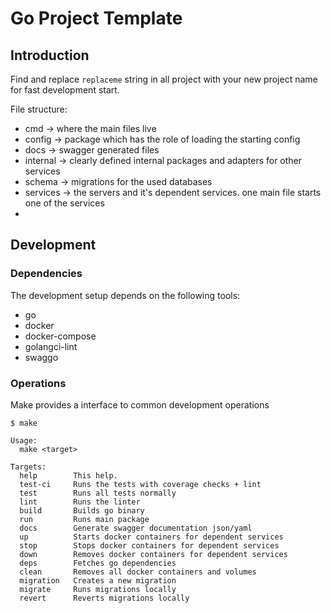 # Go Project Template

## Introduction
Find and replace `replaceme` string in all project with your new project name for fast development start.

File structure: 

- cmd -> where the main files live
- config -> package which has the role of loading the starting config
- docs -> swagger generated files
- internal -> clearly defined internal packages and adapters for other services
- schema -> migrations for the used databases
- services -> the servers and it's dependent services. one main file starts one of the services
- 

## Development

### Dependencies

The development setup depends on the following tools:

- go
- docker
- docker-compose
- golangci-lint
- swaggo



### Operations

Make provides a interface to common development operations

```
$ make

Usage:
  make <target>

Targets:
  help        This help.
  test-ci     Runs the tests with coverage checks + lint
  test        Runs all tests normally
  lint        Runs the linter
  build       Builds go binary
  run         Runs main package
  docs        Generate swagger documentation json/yaml
  up          Starts docker containers for dependent services
  stop        Stops docker containers for dependent services
  down        Removes docker containers for dependent services
  deps        Fetches go dependencies
  clean       Removes all docker containers and volumes
  migration   Creates a new migration
  migrate     Runs migrations locally
  revert      Reverts migrations locally
  ```